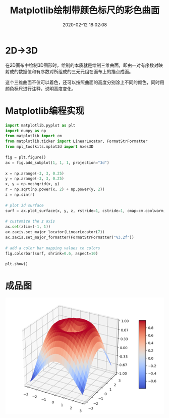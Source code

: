 ﻿---
title: Matplotlib绘制带颜色标尺的彩色曲面
date: 2020-02-12 18:02:08
summary: 本文分享Matplotlib绘制带颜色标尺的彩色曲面的过程。
tags:
- Python
- Matplotlib
categories:
- Python
---

# 2D→3D

在2D画布中绘制3D图形时，绘制的本质就是绘制三维曲面，即由一对有序数对映射成的数据值和有序数对所组成的三元元组在画布上的描点成画。

这个三维曲面不仅可以着色，还可以按照曲面的高度分别涂上不同的颜色，同时用颜色标尺进行注释，说明高度变化。

# Matplotlib编程实现

```python
import matplotlib.pyplot as plt
import numpy as np
from matplotlib import cm
from matplotlib.ticker import LinearLocator, FormatStrFormatter
from mpl_toolkits.mplot3d import Axes3D

fig = plt.figure()
ax = fig.add_subplot(1, 1, 1, projection="3d")

x = np.arange(-3, 3, 0.25)
y = np.arange(-3, 3, 0.25)
x, y = np.meshgrid(x, y)
r = np.sqrt(np.power(x, 2) + np.power(y, 2))
z = np.sin(r)

# plot 3d surface
surf = ax.plot_surface(x, y, z, rstride=1, cstride=1, cmap=cm.coolwarm, linewidth=0, antialiased=False)

# customize the z axis
ax.set(zlim=(-1, 1))
ax.zaxis.set_major_locator(LinearLocator(7))
ax.zaxis.set_major_formatter(FormatStrFormatter("%3.2f"))

# add a color bar mapping values to colors
fig.colorbar(surf, shrink=0.6, aspect=10)

plt.show()
```

# 成品图

![](../../../images/软件开发/Python/Matplotlib绘制带颜色标尺的彩色曲面/1.png)
